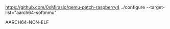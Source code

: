 
https://github.com/0xMirasio/qemu-patch-raspberry4
../configure --target-list="aarch64-softmmu"

AARCH64-NON-ELF